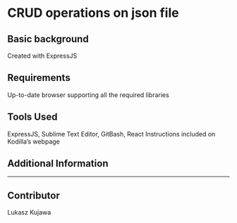 CRUD operations on json file
====================

Basic background
---------------------
Created with ExpressJS

Requirements
---------------------
Up-to-date browser supporting all the required libraries

Tools Used
---------------------
ExpressJS, Sublime Text Editor, GitBash, React Instructions included on Kodilla’s webpage 

Additional Information
---------------------
***

Contributor
---------------------
Lukasz Kujawa